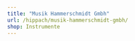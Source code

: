 ```yaml
---
title: "Musik Hammerschmidt Gmbh"
url: /hippach/musik-hammerschmidt-gmbh/
shop: Instrumente
---
```

